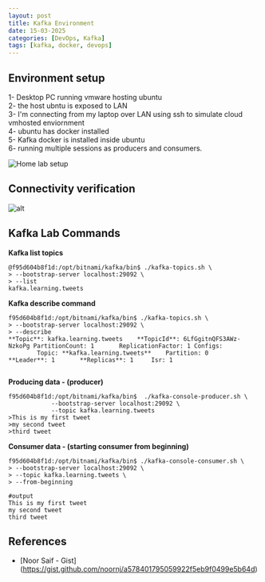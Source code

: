 ```yaml
---
layout: post
title: Kafka Environment
date: 15-03-2025
categories: [DevOps, Kafka]
tags: [kafka, docker, devops]
---
```



## Environment setup 

1- Desktop PC running vmware hosting ubuntu  
2- the host ubntu is exposed to LAN  
3- I'm connecting from my laptop over LAN using ssh to simulate cloud vmhosted enviornment  
4- ubuntu has docker installed  
5- Kafka docker is installed inside ubuntu  
6- running multiple sessions as producers and consumers.   

![Home lab setup](https://gist.github.com/user-attachments/assets/bd1c7328-d291-47d9-b566-8ff29b22e22f)



## Connectivity verification

![alt](https://gist.github.com/user-attachments/assets/024653ee-c47b-4966-9cef-e04b0c1a2871)







## Kafka Lab Commands
**Kafka list topics**

```docker
@f95d604b8f1d:/opt/bitnami/kafka/bin$ ./kafka-topics.sh \
> --bootstrap-server localhost:29092 \
> --list
kafka.learning.tweets
```

**Kafka describe command**

```docker
f95d604b8f1d:/opt/bitnami/kafka/bin$ ./kafka-topics.sh \
> --bootstrap-server localhost:29092 \
> --describe
**Topic**: kafka.learning.tweets    **TopicId**: 6LfGgitnQFS3AWz-NzkoPg PartitionCount: 1       ReplicationFactor: 1 Configs:
        Topic: **kafka.learning.tweets**    Partition: 0    **Leader**: 1       **Replicas**: 1     Isr: 1
        
```

**Producing data - (producer)** 

```docker
f95d604b8f1d:/opt/bitnami/kafka/bin$  ./kafka-console-producer.sh \
            --bootstrap-server localhost:29092 \
            --topic kafka.learning.tweets
>This is my first tweet
>my second tweet
>third tweet
```

**Consumer data - (starting consumer from beginning)** 

```docker
f95d604b8f1d:/opt/bitnami/kafka/bin$ ./kafka-console-consumer.sh \
> --bootstrap-server localhost:29092 \
> --topic kafka.learning.tweets \
> --from-beginning

#output
This is my first tweet
my second tweet
third tweet
```


## References
- [Noor Saif - Gist] (https://gist.github.com/noornj/a578401795059922f5eb9f0499e5b64d)

